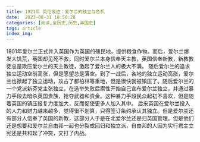 ```yaml
---
title: 1921年 英伦痕迹：爱尔兰的独立与危机
date:  2023-08-31 10:50:28
categories: [阅读,全历史,历史,英国史]
tags: article
index_img: 
---
```


1801年爱尔兰正式并入英国作为英国的殖民地，提供粮食作物。而后，爱尔兰爆发大饥荒，英国却见死不救，同时爱尔兰本身信奉天主教，英国信奉新教，新教教徒总是欺压爱尔兰的天主教徒，激起了爱尔兰人的极大不满。
随后爱尔兰的追求独立运动空前高涨，但是愿望总是落空。到了一战后，各地的独立运动高涨，爱尔兰也掀起了独立运动，攻占了都柏林等重地，但是很快就被镇压了。随后爱尔兰的一个党派新芬党主张独立，在选举失败后索性开始自己宣布爱尔兰独立，并通过暴力手段去暗杀英国贵族，抢夺武器和资金。这种暴力手段民众起初不喜欢，但是随着英国的镇压报复力度加大，反而促使更多人加入其中。
后来英国在爱尔兰投入的人力和财力越来越多，觉得很不划算，只得签订条约承认其独立。但是爱尔兰还有部分人信奉了英国的新教，这部分人于是在北爱尔兰还是归英国管理。但是他们还是想要和爱尔兰自由邦一起也分裂成回归和独立派，自由邦的人因为实行君主立宪还是共和起了冲突，又打了内战。